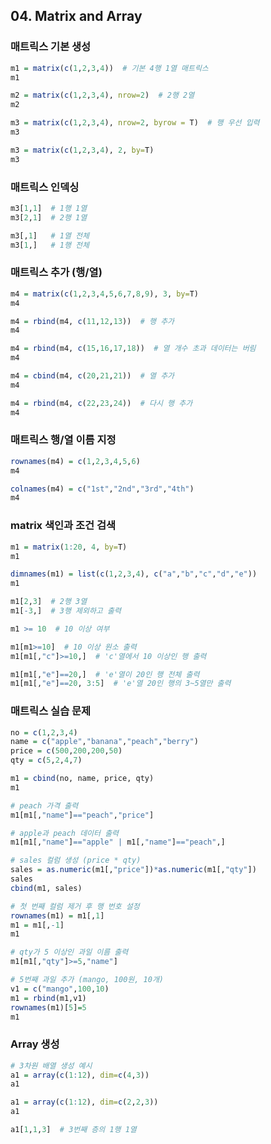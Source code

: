 ## 04. Matrix and Array

### 매트릭스 기본 생성

```r
m1 = matrix(c(1,2,3,4))  # 기본 4행 1열 매트릭스
m1
```

```r
m2 = matrix(c(1,2,3,4), nrow=2)  # 2행 2열
m2
```

```r
m3 = matrix(c(1,2,3,4), nrow=2, byrow = T)  # 행 우선 입력
m3
```

```r
m3 = matrix(c(1,2,3,4), 2, by=T)
m3
```

### 매트릭스 인덱싱

```r
m3[1,1]  # 1행 1열
m3[2,1]  # 2행 1열

m3[,1]   # 1열 전체
m3[1,]   # 1행 전체
```

### 매트릭스 추가 (행/열)

```r
m4 = matrix(c(1,2,3,4,5,6,7,8,9), 3, by=T)
m4

m4 = rbind(m4, c(11,12,13))  # 행 추가
m4

m4 = rbind(m4, c(15,16,17,18))  # 열 개수 초과 데이터는 버림
m4

m4 = cbind(m4, c(20,21,21))  # 열 추가
m4

m4 = rbind(m4, c(22,23,24))  # 다시 행 추가
m4
```

### 매트릭스 행/열 이름 지정

```r
rownames(m4) = c(1,2,3,4,5,6)
m4

colnames(m4) = c("1st","2nd","3rd","4th")
m4
```

### matrix 색인과 조건 검색

```r
m1 = matrix(1:20, 4, by=T)
m1

dimnames(m1) = list(c(1,2,3,4), c("a","b","c","d","e"))
m1

m1[2,3]  # 2행 3열
m1[-3,]  # 3행 제외하고 출력

m1 >= 10  # 10 이상 여부

m1[m1>=10]  # 10 이상 원소 출력
m1[m1[,"c"]>=10,]  # 'c'열에서 10 이상인 행 출력

m1[m1[,"e"]==20,]  # 'e'열이 20인 행 전체 출력
m1[m1[,"e"]==20, 3:5]  # 'e'열 20인 행의 3~5열만 출력
```

### 매트릭스 실습 문제

```r
no = c(1,2,3,4)
name = c("apple","banana","peach","berry")
price = c(500,200,200,50)
qty = c(5,2,4,7)

m1 = cbind(no, name, price, qty)
m1
```

```r
# peach 가격 출력
m1[m1[,"name"]=="peach","price"]
```

```r
# apple과 peach 데이터 출력
m1[m1[,"name"]=="apple" | m1[,"name"]=="peach",]
```

```r
# sales 컬럼 생성 (price * qty)
sales = as.numeric(m1[,"price"])*as.numeric(m1[,"qty"])
sales
cbind(m1, sales)
```

```r
# 첫 번째 컬럼 제거 후 행 번호 설정
rownames(m1) = m1[,1]
m1 = m1[,-1]
m1
```

```r
# qty가 5 이상인 과일 이름 출력
m1[m1[,"qty"]>=5,"name"]
```

```r
# 5번째 과일 추가 (mango, 100원, 10개)
v1 = c("mango",100,10)
m1 = rbind(m1,v1)
rownames(m1)[5]=5
m1
```

### Array 생성

```r
# 3차원 배열 생성 예시
a1 = array(c(1:12), dim=c(4,3))
a1

a1 = array(c(1:12), dim=c(2,2,3))
a1

a1[1,1,3]  # 3번째 층의 1행 1열
```
